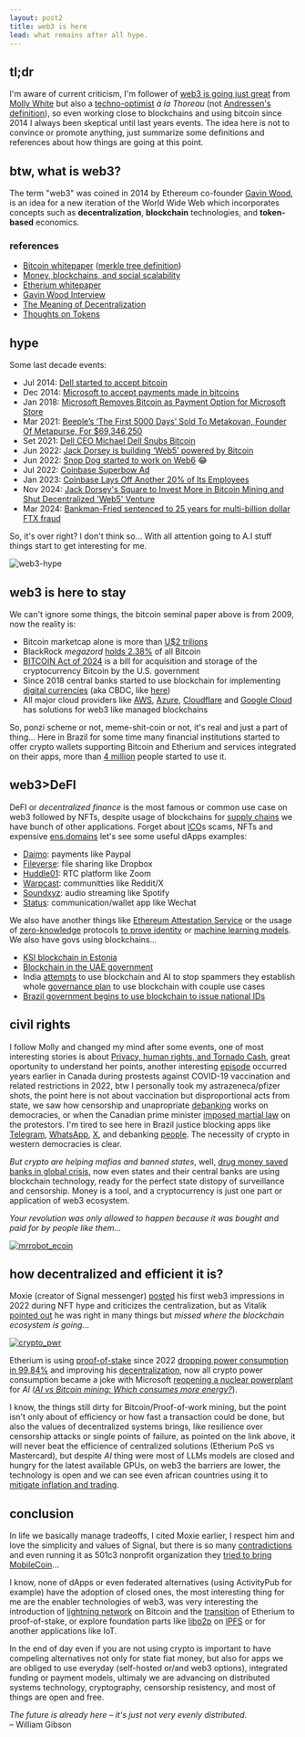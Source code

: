 ```yaml
---
layout: post2
title: web3 is here
lead: what remains after all hype.
---
```

## tl;dr

I'm aware of current criticism, I'm follower of [web3 is going just great](https://www.web3isgoinggreat.com/) from [Molly White](https://mastodon.social/@molly0xfff@hachyderm.io) but also a [techno-optimist](https://andrewkelley.me/post/the-techno-optimist-manifesto.html) _à la Thoreau_ (not [Andressen's definition](https://en.wikipedia.org/wiki/Techno-Optimist_Manifesto)),
so even working close to blockchains and using bitcoin since 2014 I always been skeptical until last years events. The idea here is not to convince or promote anything, just summarize some definitions and references about how things are going at this point.

## btw, what is web3?

The term "web3" was coined in 2014 by Ethereum co-founder [Gavin Wood](https://en.wikipedia.org/wiki/Gavin_Wood), is an idea for a new iteration of the World Wide Web which incorporates concepts such as **decentralization**, **blockchain** technologies, and **token-based** economics.

### references
- [Bitcoin whitepaper](https://bitcoin.org/bitcoin.pdf) ([merkle tree definition](https://en.wikipedia.org/wiki/Merkle_tree))
- [Money, blockchains, and social scalability](http://unenumerated.blogspot.com/2017/02/money-blockchains-and-social-scalability.html)
- [Etherium whitepaper](https://ethereum.org/en/whitepaper/)
- [Gavin Wood Interview](https://www.wired.com/story/web3-gavin-wood-interview/)
- [The Meaning of Decentralization](https://medium.com/@VitalikButerin/the-meaning-of-decentralization-a0c92b76a274)
- [Thoughts on Tokens](https://news.earn.com/thoughts-on-tokens-436109aabcbe)

## hype

Some last decade events:

- Jul 2014: [Dell started to accept bitcoin](https://www.dell.com/en-us/blog/we-re-now-accepting-bitcoin-on-dell-com/)
- Dec 2014: [Microsoft to accept payments made in bitcoins](https://www.bbc.com/news/technology-30377654)
- Jan 2018: [Microsoft Removes Bitcoin as Payment Option for Microsoft Store ](https://cointelegraph.com/news/microsoft-removes-bitcoin-as-payment-option-for-microsoft-store)
- Mar 2021: [Beeple’s ‘The First 5000 Days’ Sold To Metakovan, Founder Of Metapurse, For $69,346,250](https://www.forbes.com/sites/jessedamiani/2021/03/12/beeples-the-first-5000-days-sold-to-metakovan-founder-of-metapurse-for-69346250/)
- Set 2021: [Dell CEO Michael Dell Snubs Bitcoin](https://u.today/dell-ceo-michael-dell-snubs-bitcoin)
- Jun 2022: [Jack Dorsey is building ‘Web5’ powered by Bitcoin ](https://cointelegraph.com/news/jack-dorsey-is-building-web5-powered-by-bitcoin)
- Jun 2022: [Snop Dog started to work on Web6](https://x.com/SnoopDogg/status/1535386263041155106) 😂
- Jul 2022: [Coinbase Superbow Ad](https://www.theverge.com/2022/2/13/22932397/coinbases-qr-code-super-bowl-ad-app-crash)
- Jan 2023: [Coinbase Lays Off Another 20% of Its Employees](https://www.nytimes.com/2023/01/10/business/coinbase-layoffs-crypto.html)
- Nov 2024: [Jack Dorsey's Square to Invest More in Bitcoin Mining and Shut Decentralized 'Web5' Venture](https://www.coindesk.com/business/2024/11/07/jack-dorseys-square-to-invest-more-in-bitcoin-mining-and-shut-decentralized-web5-web-venture)
- Mar 2024: [Bankman-Fried sentenced to 25 years for multi-billion dollar FTX fraud](https://www.reuters.com/technology/sam-bankman-fried-be-sentenced-multi-billion-dollar-ftx-fraud-2024-03-28/)

So, it's over right? I don't think so... With all attention going to A.I stuff things start to get interesting for me.

![web3-hype](/assets/files/web3_hype.png)

## web3 is here to stay

We can't ignore some things, the bitcoin seminal paper above is from 2009, now the reality is:

- Bitcoin marketcap alone is more than [U$2 trilions](https://coinmarketcap.com/currencies/bitcoin/)
- BlackRock _megazord_ [holds 2.38%](https://cointelegraph.com/news/blackrock-bitcoin-etf-tops-500k-btc-holdings-48b) of all Bitcoin
- [BITCOIN Act of 2024](https://www.congress.gov/bill/118th-congress/senate-bill/4912) is a bill for acquisition and storage of the cryptocurrency Bitcoin by the U.S. government
- Since 2018 central banks started to use blockchain for implementing [digital currencies](https://www.bis.org/cpmi/publ/d174.pdf) (aka CBDC, like [here](https://www.bcb.gov.br/en/financialstability/drex_en))
- All major cloud providers like [AWS](https://aws.amazon.com/web3/), [Azure](https://azure.microsoft.com/en-us/solutions/web3), [Cloudflare](https://www.cloudflare.com/application-services/products/web3/) and [Google Cloud](https://cloud.google.com/web3) has solutions for web3 like managed blockchains

So, ponzi scheme or not, meme-shit-coin or not, it's real and just a part of thing... Here in Brazil for some time many financial institutions started to offer crypto wallets supporting Bitcoin and Etherium and services integrated on their apps, more than [4 million](https://www.fintechnexus.com/brazils-fintechs-banks-dive-into-crypto-as-demand-heats-up/) people started to use it.

## web3>DeFI

DeFI or _decentralized finance_ is the most famous or common use case on web3 followed by NFTs, despite usage of blockchains for [supply chains](https://www.ibm.com/blockchain-supply-chain) we have bunch of other applications.
Forget about [ICO](https://en.wikipedia.org/wiki/Initial_coin_offering)s scams, NFTs and expensive [ens.domains](https://ens.domains) let's see some useful dApps examples:

- [Daimo](https://daimo.com/): payments like Paypal
- [Fileverse](https://fileverse.io): file sharing like Dropbox
- [Huddle01](https://huddle01.com/): RTC platform like Zoom
- [Warpcast](https://warpcast.com/): communitties like Reddit/X
- [Soundxyz](https://www.sound.xyz/): audio streaming like Spotify
- [Status](https://status.im/): communication/wallet app like Wechat

We also have another things like [Ethereum Attestation Service](https://attest.org/) or the usage of [zero-knowledge](https://en.wikipedia.org/wiki/Zero-knowledge_proof) protocols [to prove identity](https://github.com/anon-aadhaar) or [machine learning models](https://www.accountablemagic.com/).
We also have govs using blockchains...
- [KSI blockchain in Estonia](https://e-estonia.com/wp-content/uploads/faq_ksi_blockchain.pdf)
- [Blockchain in the UAE government](https://u.ae/en/about-the-uae/digital-uae/digital-technology/blockchain-in-the-uae-government)
- India [attempts](https://www.theregister.com/2022/11/29/india_txt_spam_crackdown/) to use blockchain and AI to stop spammers they establish whole [governance plan](https://www.niti.gov.in/sites/default/files/2020-01/Blockchain_The_India_Strategy_Part_I.pdf) to use blockchain with couple use cases
- [Brazil government begins to use blockchain to issue national IDs](https://www-gov-br.translate.goog/gestao/pt-br/assuntos/noticias/2023/setembro/governo-comeca-a-utilizar-o-blockchain-na-emissao-da-carteira-de-identidade-nacional?_x_tr_sl=pt&_x_tr_tl=en&_x_tr_hl=pt-BR&_x_tr_pto=wapp)

## civil rights

I follow Molly and changed my mind after some events, one of most interesting stories is about [Privacy, human rights, and Tornado Cash](https://www.citationneeded.news/tornado-cash/), great oportunity to understand her points, another interesting [episode](https://en.wikipedia.org/wiki/Canada_convoy_protest) occurred years earlier in Canada during prostests against COVID-19 vaccination and related restrictions in 2022, btw I personally took my astrazeneca/pfizer shots, the point here is not about vaccination but disproportional acts from state, we saw how censorship and unapropriate [debanking](https://en.wikipedia.org/wiki/De-banking) works on democracies, or when the Canadian prime minister [imposed martial law](https://abcnews.go.com/International/wireStory/trudeau-mulls-invoking-emergency-powers-quell-protests-82882930) on the protestors. I'm tired to see here in Brazil justice blocking apps like [Telegram](https://www.barrons.com/news/brazil-court-suspends-telegram-messaging-app-in-neo-nazi-probe-dea4c8cf), [WhatsApp](https://techcrunch.com/2016/07/19/whatsapp-blocked-in-brazil-again), [X](https://en.wikipedia.org/wiki/Blocking_of_Twitter_in_Brazil), and debanking [people](https://blog-areabitcoin-com-br.translate.goog/daniel-fraga/?_x_tr_sl=pt&_x_tr_tl=en&_x_tr_hl=pt-BR&_x_tr_pto=wapp). The necessity of crypto in western democracies is clear.

_But crypto are helping mafias and banned states_, well, [drug money saved banks in global crisis](https://www.theguardian.com/global/2009/dec/13/drug-money-banks-saved-un-cfief-claims), now even states and their central banks are using blockchain technology, ready for the perfect state distopy of surveillance and censorship. Money is a tool, and a cryptocurrency is just one part or application of web3 ecosystem.

_Your revolution was only allowed to happen because it was bought and paid for by people like them..._

[![mrrobot_ecoin](/assets/files/mrrobot_ecoin.png)](https://www.youtube.com/watch?v=gHOAKWzDH-Q)

## how decentralized and efficient it is?

Moxie (creator of Signal messenger) [posted](https://moxie.org/2022/01/07/web3-first-impressions.html) his first web3 impressions in 2022 during NFT hype and criticizes the centralization, but as Vitalik [pointed out](https://www.reddit.com/r/ethereum/comments/ryk3it/comment/hrrz15r/) he was right in many things but _missed where the blockchain ecosystem is going_...

[![crypto_pwr](/assets/files/crypto_pwr.png)](https://x.com/SkylineReport/status/1805054873861292526)

Etherium is using [proof-of-stake](https://en.wikipedia.org/wiki/Proof_of_stake) since 2022 [dropping power consumption in 99,84%](https://digiconomist.net/ethereum-energy-consumption) and improving his [decentralization](https://medium.com/foundry-digital/the-evolution-of-ethereum-decentralization-cf55ccfcee4f), now all crypto power consumption became a joke with Microsoft [reopening a nuclear powerplant](https://www.bbc.com/news/articles/cx25v2d7zexo) for _AI_ ([_AI vs Bitcoin mining: Which consumes more energy?_](https://wired.me/science/energy/ai-vs-bitcoin-mining-energy/)).

I know, the things still dirty for Bitcoin/Proof-of-work mining, but the point isn't only about of efficiency or how fast a transaction could be done, but also the values of decentralized systems brings, like resilience over censorship attacks or single points of failure, as pointed on the link above, it will never beat the efficience of centralized solutions (Etherium PoS vs Mastercard), but despite _AI_ thing were most of LLMs models are closed and hungry for the latest available GPUs, on web3 the barriers are lower, the technology is open and we can see even african countries using it to [mitigate inflation and trading](https://www.chainalysis.com/blog/africa-cryptocurrency-adoption/).

## conclusion

In life we basically manage tradeoffs, I cited Moxie earlier, I respect him and love the simplicity and values of Signal, but there is so many [contradictions](https://dessalines.github.io/essays/why_not_signal.html) and even running
it as 501c3 nonprofit organization they [tried to bring MobileCoin](https://cointelegraph.com/news/signal-under-fire-over-mobilecoin-partnership)...

I know, none of dApps or even federated alternatives (using ActivityPub for example)
have the adoption of closed ones, the most interesting thing for me are the enabler technologies of web3, was very interesting the introduction of
[lightning network](https://lightning.network/lightning-network-paper.pdf) on Bitcoin and the [transition](https://arxiv.org/abs/2210.13655) of Etherium to proof-of-stake, or explore foundation parts like [libp2p](https://libp2p.io/) on [IPFS](https://en.wikipedia.org/wiki/InterPlanetary_File_System) or for another applications like IoT.

In the end of day even if you are not using crypto is important to have compeling alternatives not only for state fiat money,
but also for apps we are obliged to use everyday (self-hosted or/and web3 options), integrated funding or payment models, ultimaly we are advancing on distributed systems technology, cryptography, censorship resistency, and most of things are open and free.

_The future is already here – it's just not very evenly distributed._<br>
– William Gibson
